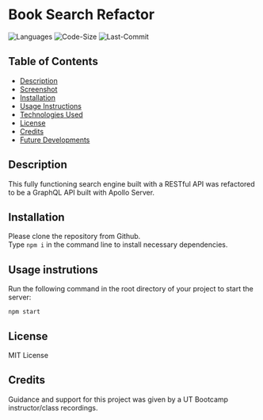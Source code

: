 # Book Search Refactor

![Languages](https://img.shields.io/github/languages/top/rucatues/Personal-Portfolio-using-React)
![Code-Size](https://img.shields.io/github/languages/code-size/rucatues/Personal-Portfolio-using-React)
![Last-Commit](https://img.shields.io/github/last-commit/rucatues/Personal-Portfolio-using-React)


## Table of Contents

* [Description](#description)
* [Screenshot](#screenshot)
* [Installation](#installation)
* [Usage Instructions](#usage-instructions)
* [Technologies Used](#technologies-used)
* [License](#license)
* [Credits](#credits)
* [Future Developments](#future-developments)
 

## Description  

This fully functioning search engine built with a RESTful API was refactored to be a GraphQL API built with Apollo Server. 


## Installation

Please clone the repository from Github.    
Type `npm i` in the command line to install necessary dependencies. 
  

## Usage instrutions

Run the following command in the root directory of your project to start the server:
  
`npm start`


## License

MIT License

## Credits

Guidance and support for this project was given by a UT Bootcamp instructor/class recordings. 
